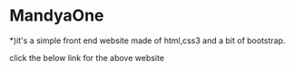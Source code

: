 # MandyaOne

*)it's a simple front end website made of html,css3 and a bit of bootstrap.

click  the below link for the above website 

<a href="https://espinosa-12.github.io/MandyaOne/" alt="MandyaOne"></a>
